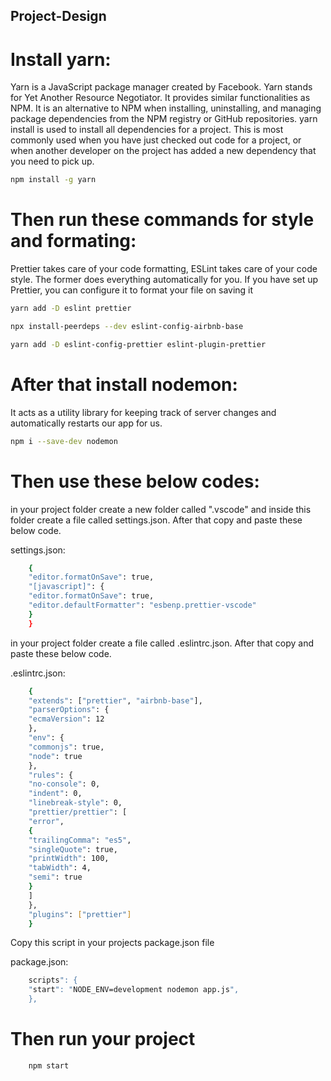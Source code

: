 ## Project-Design

# Install yarn:<br>

<p>Yarn is a JavaScript package manager created by Facebook. Yarn stands for Yet Another Resource Negotiator. It provides similar functionalities as NPM. It is an alternative to NPM when installing, uninstalling, and managing package dependencies from the NPM registry or GitHub repositories. yarn install is used to install all dependencies for a project. This is most commonly used when you have just checked out code for a project, or when another developer on the project has added a new dependency that you need to pick up.</p>

```sh
npm install -g yarn
```

# Then run these commands for style and formating:<br>

<p>Prettier takes care of your code formatting, ESLint takes care of your code style. The former does everything automatically for you. If you have set up Prettier, you can configure it to format your file on saving it</p>

```sh
yarn add -D eslint prettier
```

```sh
npx install-peerdeps --dev eslint-config-airbnb-base
```

```sh
yarn add -D eslint-config-prettier eslint-plugin-prettier
```

# After that install nodemon: <br>

<p>It acts as a utility library for keeping track of server changes and automatically restarts our app for us.</p>

```sh
npm i --save-dev nodemon
```

# Then use these below codes:

<p>in your project folder create a new folder called ".vscode" and inside this folder create a file called settings.json. After that copy and paste these below code.</p>
<p>settings.json:</p>

```sh
    {
    "editor.formatOnSave": true,
    "[javascript]": {
    "editor.formatOnSave": true,
    "editor.defaultFormatter": "esbenp.prettier-vscode"
    }
    }
```

<p>in your project folder create a file called .eslintrc.json. After that copy and paste these below code.</p>
<p>.eslintrc.json:</p>

```sh
    {
    "extends": ["prettier", "airbnb-base"],
    "parserOptions": {
    "ecmaVersion": 12
    },
    "env": {
    "commonjs": true,
    "node": true
    },
    "rules": {
    "no-console": 0,
    "indent": 0,
    "linebreak-style": 0,
    "prettier/prettier": [
    "error",
    {
    "trailingComma": "es5",
    "singleQuote": true,
    "printWidth": 100,
    "tabWidth": 4,
    "semi": true
    }
    ]
    },
    "plugins": ["prettier"]
    }

```

<p>Copy this script in your projects package.json file</p>
<p>package.json:</p>

```sh
    scripts": {
    "start": "NODE_ENV=development nodemon app.js",
    },
```

# Then run your project

```sh
    npm start
```
